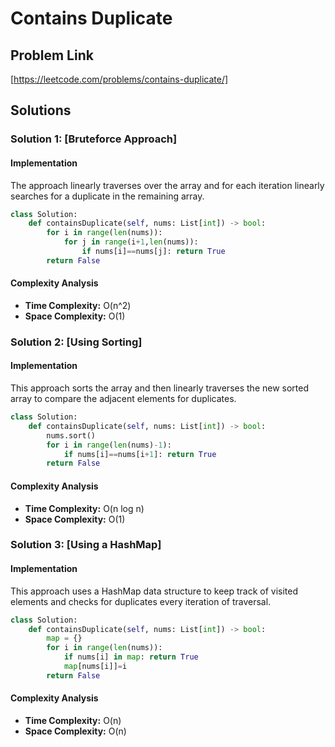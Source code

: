 # Contains Duplicate

## Problem Link

[https://leetcode.com/problems/contains-duplicate/]

## Solutions

### Solution 1: [Bruteforce Approach]

#### Implementation

The approach linearly traverses over the array and for each iteration linearly searches for a duplicate in the remaining array.

```python
class Solution:
    def containsDuplicate(self, nums: List[int]) -> bool:
        for i in range(len(nums)):
            for j in range(i+1,len(nums)):
                if nums[i]==nums[j]: return True
        return False
```

#### Complexity Analysis

- **Time Complexity:** O(n^2)
- **Space Complexity:** O(1)

### Solution 2: [Using Sorting]

#### Implementation

This approach sorts the array and then linearly traverses the new sorted array to compare the adjacent elements for duplicates.

```python
class Solution:
    def containsDuplicate(self, nums: List[int]) -> bool:
        nums.sort()
        for i in range(len(nums)-1):
            if nums[i]==nums[i+1]: return True
        return False
```

#### Complexity Analysis

- **Time Complexity:** O(n log n)
- **Space Complexity:** O(1)

### Solution 3: [Using a HashMap]

#### Implementation

This approach uses a HashMap data structure to keep track of visited elements and checks for duplicates every iteration of traversal.

```python
class Solution:
    def containsDuplicate(self, nums: List[int]) -> bool:
        map = {}
        for i in range(len(nums)):
            if nums[i] in map: return True
            map[nums[i]]=i
        return False
```

#### Complexity Analysis

- **Time Complexity:** O(n)
- **Space Complexity:** O(n)